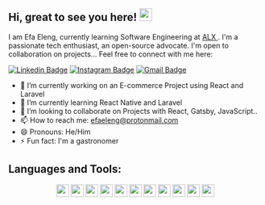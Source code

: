 <!-- ### Hi there 👋 -->

## Hi, great to see you here! <img src="https://raw.githubusercontent.com/aemmadi/aemmadi/master/wave.gif" width="25px">

I am Efa Eleng, currently learning Software Engineering at [ALX ](https://www.alxafrica.com/). I'm a passionate tech enthusiast, an open-source advocate. I'm open to collaboration on projects... Feel free to connect with me here:

[![Linkedin Badge](https://img.shields.io/badge/-efaeleng-blue?style=flat-square&logo=Linkedin&logoColor=white&link=https://www.linkedin.com/in/efa-eleng/)](https://www.linkedin.com/in/efa-eleng/)
[![Instagram Badge](https://img.shields.io/badge/-eleng20-purple?style=flat-square&logo=instagram&logoColor=white&link=https://www.instagram.com/eleng3/)](https://www.instagram.com/eleng3/)
[![Gmail Badge](https://img.shields.io/badge/-efaeleng@protonmail.com-c14438?style=flat-square&logo=Gmail&logoColor=white&link=mailto:efaeleng@protonmail.com)](mailto:efaeleng@protonmail.com)
<!-- [![Website Badge](https://img.shields.io/badge/-Efa's_Portfolio-black?style=flat-square&link=https://kaiwalyakoparkar.github.io/)](#)  -->

<!-- [![Hashnode Badge](https://img.shields.io/badge/-Efa-03a57a?style=flat-square&labelColor=000000&logo=Hashnode&link=https://kaiwalyakoparkar.hashnode.dev/)](https://kaiwalyakoparkar.hashnode.dev/) -->


- 🔭 I’m currently working on an E-commerce Project using React and Laravel
- 🌱 I’m currently learning React Native and Laravel
- 👯 I’m looking to collaborate on Projects with React, Gatsby, JavaScript..
- 📫 How to reach me: efaeleng@protonmail.com
- 😄 Pronouns: He/Him
- ⚡ Fun fact: I'm a gastronomer
<!-- - 🤔 I’m looking for help with ... -->
<!-- - 💬 Ask me about ... -->



## Languages and Tools:
<p align="center">
<img src="https://img.shields.io/badge/-React-black?style=for-the-badge&logo=react&logoColor=white" height="25"/>
<img src="https://img.shields.io/badge/laravel-white.svg?&style=for-the-badge&logo=laravel&logoColor=red" height="25"/>
<img src="https://img.shields.io/badge/python-3776AB.svg?&style=for-the-badge&logo=python&logoColor=white" height="25"/>
<!-- <img src="https://img.shields.io/badge/jupyter-F3631D.svg?&style=for-the-badge&logo=jupyter&logoColor=white" height="25"/> -->
<!-- <img src="https://img.shields.io/badge/anaconda-42B029.svg?&style=for-the-badge&logo=anaconda&logoColor=white" height="25"/> -->
<img src="https://img.shields.io/badge/VS%20Code-007ACC.svg?&style=for-the-badge&logo=visual-studio-code&logoColor=white" height="25"/>
<img src="https://img.shields.io/badge/tailwind-3776AB.svg?&style=for-the-badge&logo=tailwindcss&logoColor=white" height="25"/>
<!-- <img src="https://img.shields.io/badge/Flask-000000.svg?&style=for-the-badge&logo=flask&logoColor=white" height="25"/> -->
<img src="https://img.shields.io/badge/sqlite-7CBEE4.svg?&style=for-the-badge&logo=sqlite&logoColor=white" height="25"/>
<img src="https://img.shields.io/badge/Scss-white.svg?&style=for-the-badge&logo=Sass&logoColor=purple" height="25"/>
<img src="https://img.shields.io/badge/-Git-black?&style=for-the-badge&logo=git" height="25"/>
<img src="https://img.shields.io/badge/-HTML5-E34F26?&style=for-the-badge&logo=html5&logoColor=white" height="25"/>
<img src="https://img.shields.io/badge/-CSS3-1572B6?&style=for-the-badge&logo=css3" height="25"/>
<img src="https://img.shields.io/badge/Javascript-yellow.svg?&style=for-the-badge&logo=javascript&logoColor=black" height="25"/>
<!-- <img src="https://img.shields.io/badge/Django-092D1F.svg?&style=for-the-badge&logo=Django&logoColor=white" height="25"/> -->
</p>
<br />
<br />

<!-- ### Libraries & Framework :
![React](https://img.shields.io/badge/-React-black?style=flat-square&logo=react)
![Bootstrap](https://img.shields.io/badge/-Bootstrap-563D7C?style=flat-square&logo=bootstrap)
![Nodejs](https://img.shields.io/badge/-Nodejs-black?style=flat-square&logo=Node.js)
<a href="#"><img alt="MongoDB" src ="https://img.shields.io/badge/MongoDB-%234ea94b.svg?logo=mongodb&logoColor=white"></a>
![Redis](https://img.shields.io/badge/-Redis-black?style=flat-square&logo=Redis)
![ElasticSearch](https://img.shields.io/badge/-ElasticSearch-005571?style=flat-square&logo=elasticsearch)
![GraphQL](https://img.shields.io/badge/-GraphQL-E10098?style=flat-square&logo=graphql)
![Apollo GraphQL](https://img.shields.io/badge/-Apollo%20GraphQL-311C87?style=flat-square&logo=apollo-graphql)
![PostgreSQL](https://img.shields.io/badge/-PostgreSQL-336791?style=flat-square&logo=postgresql)
<a href="#"><img alt="Keras" src="https://img.shields.io/badge/Keras%20-%23D00000.svg?logo=Keras&logoColor=white"></a>
<a href="#"><img alt="Material Design" src="https://img.shields.io/badge/Material%20Design%20-%230081CB.svg?logo=material-design&logoColor=white"></a>
<a href="#"><img alt="NumPy" src="https://img.shields.io/badge/Numpy%20-%23013243.svg?logo=numpy&logoColor=white"></a>
<a href="#"><img alt="Pandas" src="https://img.shields.io/badge/Pandas%20-%23150458.svg?logo=pandas&logoColor=white"></a> -->



